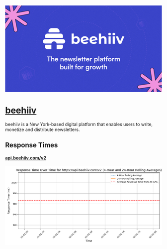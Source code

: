 [![Visit beehiiv](imagePreview.jpg)](https://beehiiv.com)

# [beehiiv](https://beehiiv.com)

beehiiv is a New York-based digital platform that enables users to write, monetize and distribute newsletters.

## Response Times

#### [api.beehiiv.com/v2](https://api.beehiiv.com/v2)

![api.beehiiv.com/v2](response-time-charts/6170692e626565686969762e636f6d2f7632.png)

